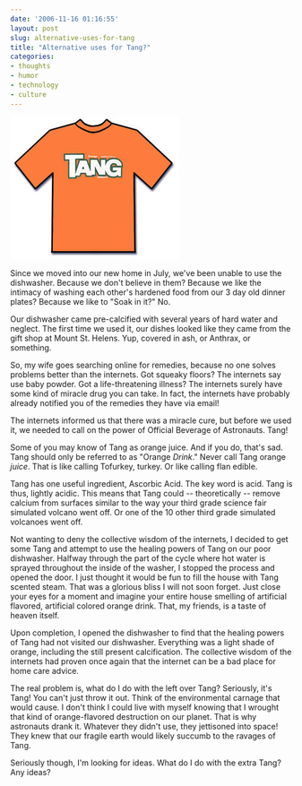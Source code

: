 ```yaml
---
date: '2006-11-16 01:16:55'
layout: post
slug: alternative-uses-for-tang
title: "Alternative uses for Tang?"
categories:
- thoughts
- humor
- technology
- culture
---
```


![Tang](/assets/images/2006/11/tang.jpg)

Since we moved into our new home in July, we've been unable to use the dishwasher. Because we don't believe in them? Because we like the intimacy of washing each other's hardened food from our 3 day old dinner plates? Because we like to "Soak in it?" No.

Our dishwasher came pre-calcified with several years of hard water and neglect. The first time we used it, our dishes looked like they came from the gift shop at Mount St. Helens. Yup, covered in ash, or Anthrax, or something.

So, my wife goes searching online for remedies, because no one solves problems better than the internets. Got squeaky floors? The internets say use baby powder. Got a life-threatening illness? The internets surely have some kind of miracle drug you can take. In fact, the internets have probably already notified you of the remedies they have via email!

The internets informed us that there was a miracle cure, but before we used it, we needed to call on the power of Official Beverage of Astronauts. Tang!

Some of you may know of Tang as orange juice. And if you do, that's sad. Tang should only be referred to as "Orange _Drink_." Never call Tang orange _juice_. That is like calling Tofurkey, turkey. Or like calling flan edible.

Tang has one useful ingredient, Ascorbic Acid. The key word is acid. Tang is thus, lightly acidic. This means that Tang could -- theoretically -- remove calcium from surfaces similar to the way your third grade science fair simulated volcano went off. Or one of the 10 other third grade simulated volcanoes went off.

Not wanting to deny the collective wisdom of the internets, I decided to get some Tang and attempt to use the healing powers of Tang on our poor dishwasher. Halfway through the part of the cycle where hot water is sprayed throughout the inside of the washer, I stopped the process and opened the door. I just thought it would be fun to fill the house with Tang scented steam. That was a glorious bliss I will not soon forget. Just close your eyes for a moment and imagine your entire house smelling of artificial flavored, artificial colored orange drink. That, my friends, is a taste of heaven itself.

Upon completion, I opened the dishwasher to find that the healing powers of Tang had not visited our dishwasher. Everything was a light shade of orange, including the still present calcification. The collective wisdom of the internets had proven once again that the internet can be a bad place for home care advice.

The real problem is, what do I do with the left over Tang? Seriously, it's Tang! You can't just throw it out. Think of the environmental carnage that would cause. I don't think I could live with myself knowing that I wrought that kind of orange-flavored destruction on our planet. That is why astronauts drank it. Whatever they didn't use, they jettisoned into space! They knew that our fragile earth would likely succumb to the ravages of Tang.

Seriously though, I'm looking for ideas. What do I do with the extra Tang? Any ideas?
